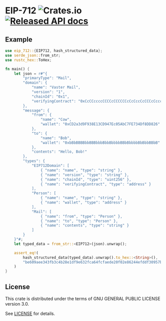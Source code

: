 # EIP-712 ![Crates.io](https://img.shields.io/crates/d/EIP-712.svg) [![Released API docs](https://docs.rs/EIP-712/badge.svg)](https://docs.rs/EIP-712)

## Example

```rust
use eip_712::{EIP712, hash_structured_data};
use serde_json::from_str;
use rustc_hex::ToHex;

fn main() {
	let json = r#"{
		"primaryType": "Mail",
		"domain": {
			"name": "Vaster Mail",
			"version": "1",
			"chainId": "0x1",
			"verifyingContract": "0xCcCCccccCCCCcCCCCCCcCcCccCcCCCcCcccccccC"
		},
		"message": {
			"from": {
				"name": "Cow",
				"wallet": "0xCD2a3d9F938E13CD947Ec05AbC7FE734Df8DD826"
			},
			"to": {
				"name": "Bob",
				"wallet": "0xbBbBBBBbbBBBbbbBbbBbbbbBBbBbbbbBbBbbBBbB"
			},
			"contents": "Hello, Bob!"
		},
		"types": {
			"EIP712Domain": [
				{ "name": "name", "type": "string" },
				{ "name": "version", "type": "string" },
				{ "name": "chainId", "type": "uint256" },
				{ "name": "verifyingContract", "type": "address" }
			],
			"Person": [
				{ "name": "name", "type": "string" },
				{ "name": "wallet", "type": "address" }
			],
			"Mail": [
				{ "name": "from", "type": "Person" },
				{ "name": "to", "type": "Person" },
				{ "name": "contents", "type": "string" }
			]
		}
	}"#;
	let typed_data = from_str::<EIP712>(json).unwrap();

	assert_eq!(
		hash_structured_data(typed_data).unwrap().to_hex::<String>(),
		"be609aee343fb3c4b28e1df9e632fca64fcfaede20f02e86244efddf30957bd2"
	)
}

```

## License

This crate is distributed under the terms of GNU GENERAL PUBLIC LICENSE version 3.0.

See [LICENSE](../../LICENSE) for details.
